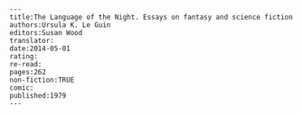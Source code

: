 
    ---
    title:The Language of the Night. Essays on fantasy and science fiction
    authors:Ursula K. Le Guin
    editors:Susan Wood
    translator:
    date:2014-05-01
    rating:
    re-read:
    pages:262
    non-fiction:TRUE
    comic:
    published:1979
    ---

    